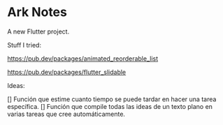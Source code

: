 # Ark Notes

A new Flutter project.

Stuff I tried:

https://pub.dev/packages/animated_reorderable_list

https://pub.dev/packages/flutter_slidable



Ideas:

[] Función que estime cuanto tiempo se puede tardar en hacer una tarea específica.
[] Función que compile todas las ideas de un texto plano en varias tareas que cree automáticamente.